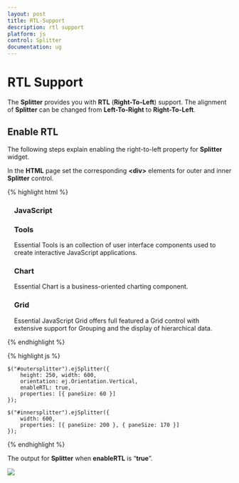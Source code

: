 ```yaml
---
layout: post
title: RTL-Support
description: rtl support
platform: js
control: Splitter
documentation: ug
---
```


# RTL Support

The **Splitter** provides you with **RTL** (**Right-To-Left**) support. The alignment of **Splitter** can be changed from **Left-To-Right** to **Right-To-Left**.

## Enable RTL

The following steps explain enabling the right-to-left property for **Splitter** widget.

In the **HTML** page set the corresponding **&lt;div&gt;** elements for outer and inner **Splitter** control.

{% highlight html %}

<div id="outersplitter">
    <div>
        <div style="padding: 0px 15px;">
            <h3 class="h3"> JavaScript </h3>
        </div>
    </div>
    <div id="innersplitter">
        <div>
            <div style="padding: 0px 15px;">
                <h3 class="h3">Tools </h3>
                Essential Tools is an collection of user interface components used to create interactive
                            JavaScript applications.
            </div>
        </div>
        <div>
            <div style="padding: 0px 15px;">
                <h3 class="h3">Chart </h3>
                Essential Chart is a business-oriented charting component.
            </div>
        </div>
        <div>
            <div style="padding: 0px 15px;">
                <h3 class="h3">Grid </h3>
                Essential JavaScript Grid offers full featured a Grid control with extensive support for
                            Grouping and the display of hierarchical data.
            </div>
        </div>
    </div>
</div>

{% endhighlight %}

{% highlight js %}

    $("#outersplitter").ejSplitter({
        height: 250, width: 600,
        orientation: ej.Orientation.Vertical,
        enableRTL: true,
        properties: [{ paneSize: 60 }]
    });
    
    $("#innersplitter").ejSplitter({
        width: 600,
        properties: [{ paneSize: 200 }, { paneSize: 170 }]
    });

{% endhighlight %}

The output for **Splitter** when **enableRTL** is “**true**”.

![]("/js/Splitter/RTL-Support_images/RTL-Support_img1.png") 









